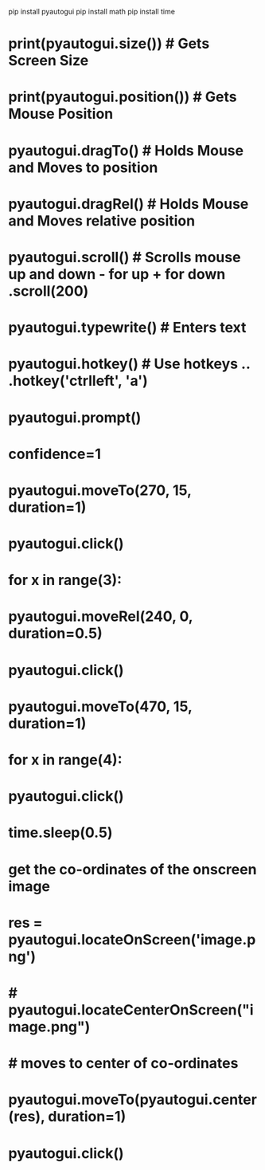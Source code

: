 pip install pyautogui
pip install math
pip install time

# print(pyautogui.size())       # Gets Screen Size
# print(pyautogui.position())   # Gets Mouse Position
# pyautogui.dragTo()            # Holds Mouse and Moves to position
# pyautogui.dragRel()           # Holds Mouse and Moves relative position
# pyautogui.scroll()            # Scrolls mouse up and down - for up + for down .scroll(200)
# pyautogui.typewrite()         # Enters text
# pyautogui.hotkey()            # Use hotkeys .. .hotkey('ctrlleft', 'a')
# pyautogui.prompt()
# confidence=1

# pyautogui.moveTo(270, 15, duration=1)
# pyautogui.click()

# for x in range(3):
#     pyautogui.moveRel(240, 0, duration=0.5)
#     pyautogui.click()

# pyautogui.moveTo(470, 15, duration=1)

# for x in range(4):
#     pyautogui.click()
#     time.sleep(0.5)

# get the co-ordinates of the onscreen image
# res = pyautogui.locateOnScreen('image.png')
# # pyautogui.locateCenterOnScreen("image.png")

# # moves to center of co-ordinates
# pyautogui.moveTo(pyautogui.center(res), duration=1)


# pyautogui.click()
